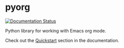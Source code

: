 # pyorg
[![Documentation Status](https://readthedocs.org/projects/pyorg/badge/?version=latest)](https://pyorg.readthedocs.io/en/latest/?badge=latest)

Python library for working with Emacs org mode.


Check out the [Quickstart](https://pyorg.readthedocs.io/en/latest/quickstart.html) section in the documentation.
